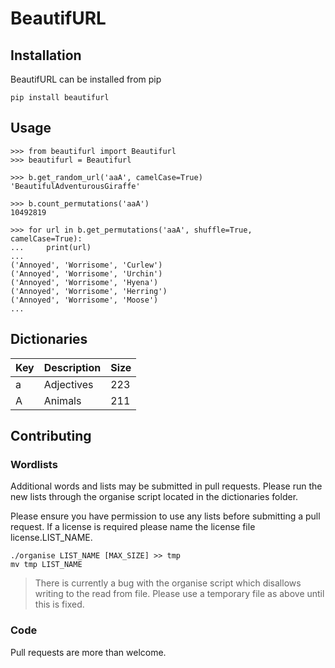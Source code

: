 # BeautifURL

## Installation

BeautifURL can be installed from pip

    pip install beautifurl

## Usage

    >>> from beautifurl import Beautifurl
    >>> beautifurl = Beautifurl

    >>> b.get_random_url('aaA', camelCase=True)
    'BeautifulAdventurousGiraffe'

    >>> b.count_permutations('aaA')
    10492819

    >>> for url in b.get_permutations('aaA', shuffle=True, camelCase=True):
    ...     print(url)
    ... 
    ('Annoyed', 'Worrisome', 'Curlew')
    ('Annoyed', 'Worrisome', 'Urchin')
    ('Annoyed', 'Worrisome', 'Hyena')
    ('Annoyed', 'Worrisome', 'Herring')
    ('Annoyed', 'Worrisome', 'Moose')
    ...

## Dictionaries

| Key | Description | Size |
| --- | ----------- | ---- |
| a   | Adjectives  | 223  |
| A   | Animals     | 211  |

## Contributing

### Wordlists

Additional words and lists may be submitted in pull requests.  Please run the new lists through the organise script located in the dictionaries folder.

Please ensure you have permission to use any lists before submitting a pull request.  If a license is required please name the license file license.LIST_NAME.

    ./organise LIST_NAME [MAX_SIZE] >> tmp
    mv tmp LIST_NAME

> There is currently a bug with the organise script which disallows writing to the read from file.  Please use a temporary file as above until this is fixed.

### Code

Pull requests are more than welcome.
